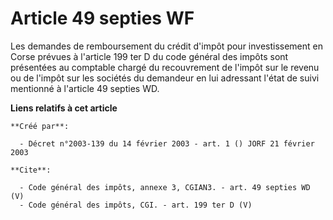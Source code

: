 # Article 49 septies WF

Les demandes de remboursement du crédit d'impôt pour investissement en Corse prévues à l'article 199 ter D du code général
des impôts sont présentées au comptable chargé du recouvrement de l'impôt sur le revenu ou de l'impôt sur les sociétés du
demandeur en lui adressant l'état de suivi mentionné à l'article 49 septies WD.

**Liens relatifs à cet article**

	**Créé par**:

	  - Décret n°2003-139 du 14 février 2003 - art. 1 () JORF 21 février 2003

	**Cite**:

	  - Code général des impôts, annexe 3, CGIAN3. - art. 49 septies WD (V)
	  - Code général des impôts, CGI. - art. 199 ter D (V)

